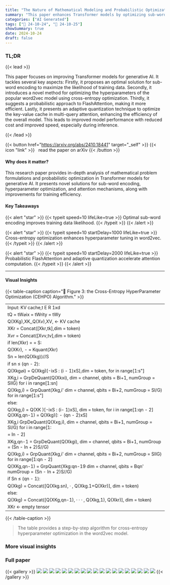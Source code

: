 ```yaml
---
title: "The Nature of Mathematical Modeling and Probabilistic Optimization Engineering in Generative AI"
summary: "This paper enhances Transformer models by optimizing sub-word encoding, hyperparameters, and attention, improving generative AI's efficiency and quality."
categories: ["AI Generated"]
tags: ["🔖 24-10-24", "🤗 24-10-25"]
showSummary: true
date: 2024-10-24
draft: false
---
```


### TL;DR


{{< lead >}}

This paper focuses on improving Transformer models for generative AI.  It tackles several key aspects:  Firstly, it proposes an optimal solution for sub-word encoding to maximize the likelihood of training data. Secondly, it introduces a novel method for optimizing the hyperparameters of the popular word2vec model using cross-entropy optimization. Thirdly, it suggests a probabilistic approach to FlashAttention, making it more efficient. Lastly, it presents an adaptive quantization technique to optimize the key-value cache in multi-query attention, enhancing the efficiency of the overall model. This leads to improved model performance with reduced cost and improved speed, especially during inference.

{{< /lead >}}


{{< button href="https://arxiv.org/abs/2410.18441" target="_self" >}}
{{< icon "link" >}} &nbsp; read the paper on arXiv
{{< /button >}}

#### Why does it matter?
This research paper provides in-depth analysis of mathematical problem formulations and probabilistic optimization in Transformer models for generative AI.  It presents novel solutions for sub-word encoding, hyperparameter optimization, and attention mechanisms, along with improvements for training efficiency.
#### Key Takeaways

{{< alert "star" >}}
{{< typeit speed=10 lifeLike=true >}} Optimal sub-word encoding improves training data likelihood. {{< /typeit >}}
{{< /alert >}}

{{< alert "star" >}}
{{< typeit speed=10 startDelay=1000 lifeLike=true >}} Cross-entropy optimization enhances hyperparameter tuning in word2vec. {{< /typeit >}}
{{< /alert >}}

{{< alert "star" >}}
{{< typeit speed=10 startDelay=2000 lifeLike=true >}} Probabilistic FlashAttention and adaptive quantization accelerate attention computation. {{< /typeit >}}
{{< /alert >}}

------
#### Visual Insights







{{< table-caption caption="🔽 Figure 3: the Cross-Entropy HyperParameter Optimization (CEHPO) Algorithm." >}}
<br><table id='1' style='font-size:14px'><tr><td>Input: KV cache,t E R 1xd</td></tr><tr><td>tQ = tW⌀ix = tWrity = tWy</td></tr><tr><td>Q(XKg),XK,,Q(Xv),XV, ← KV cache</td></tr><tr><td>XKr = Concat([Xkr,tk],dim = token)</td></tr><tr><td>Xvr = Concat([Xvv,tv],dim = token)</td></tr><tr><td>if len(Xkr) = = S:</td></tr><tr><td>Q(XKr), - = Kquant(Xkr)</td></tr><tr><td>Sn = len(Q(Xkg))//S</td></tr><tr><td>if sn ≤ (qn - 2):</td></tr><tr><td>Q(Xkg⌀i) = Q(Xkg)[-ixS : (i - 1)xS],dim = token, for in range[1:s"]</td></tr><tr><td>XKg,i = GrpDeQuant(Q(Xkxi), dim = channel, qbits = Bi+1, numGroup = SIIG) for i in range[1:sn]</td></tr><tr><td>Q(Xkg,i) = GrpQuant(Xkg,i' dim = channel, qbits = Bi+2, numGroup = SI/G) for in range[1:s"]</td></tr><tr><td>else:</td></tr><tr><td>Q(Xkg,i) = Q(XK )[-ixS : (i- 1)xS], dim = token, for i in range[1:qn - 2] Q(XKg,qn-1) = Q(Xkg)[: - (qn - 2)xS]</td></tr><tr><td>XKg,i GrpDeQuant(Q(Xxg,i), dim = channel, qbits = Bi+1, numGroup = SI/G) for i in range[1:</td></tr><tr><td>= In - 2]</td></tr><tr><td>XKg,qn-1 = GrpDeQuant(Q(Xkgi), dim = channel, qbits = Bi+1, numGroup = (Sn - In + 2)S//G)</td></tr><tr><td>Q(Xkg,i) = GrpQuant(Xkg,i' dim = channel, qbits = Bi+2, numGroup = SIIG) for in range[1:qn - 2]</td></tr><tr><td>Q(XKg,qn-1) = GrpQuant(Xkg:qn-19 dim = channel, qbits = Bqn' numGroup = (Sn - In + 2)S//G)</td></tr><tr><td>if Sn ≤ (qn - 1):</td></tr><tr><td>Q(Xkg) = Concat([Q(Xkg.sn), · , Q(Xkg.1+Q(Xkr)], dim = token)</td></tr><tr><td>else:</td></tr><tr><td>Q(Xkg) = Concat([Q(XKg,qn-1), · · · , Q(Xkg,1), Q(Xkr)], dim = token)</td></tr><tr><td>XKr ← empty tensor</td></tr></table>{{< /table-caption >}}

> The table provides a step-by-step algorithm for cross-entropy hyperparameter optimization in the word2vec model.



### More visual insights




### Full paper

{{< gallery >}}
<img src="paper_images/1.png" class="grid-w50 md:grid-w33 xl:grid-w25" />
<img src="paper_images/2.png" class="grid-w50 md:grid-w33 xl:grid-w25" />
<img src="paper_images/3.png" class="grid-w50 md:grid-w33 xl:grid-w25" />
<img src="paper_images/4.png" class="grid-w50 md:grid-w33 xl:grid-w25" />
<img src="paper_images/5.png" class="grid-w50 md:grid-w33 xl:grid-w25" />
<img src="paper_images/6.png" class="grid-w50 md:grid-w33 xl:grid-w25" />
<img src="paper_images/7.png" class="grid-w50 md:grid-w33 xl:grid-w25" />
<img src="paper_images/8.png" class="grid-w50 md:grid-w33 xl:grid-w25" />
<img src="paper_images/9.png" class="grid-w50 md:grid-w33 xl:grid-w25" />
<img src="paper_images/10.png" class="grid-w50 md:grid-w33 xl:grid-w25" />
<img src="paper_images/11.png" class="grid-w50 md:grid-w33 xl:grid-w25" />
<img src="paper_images/12.png" class="grid-w50 md:grid-w33 xl:grid-w25" />
<img src="paper_images/13.png" class="grid-w50 md:grid-w33 xl:grid-w25" />
<img src="paper_images/14.png" class="grid-w50 md:grid-w33 xl:grid-w25" />
<img src="paper_images/15.png" class="grid-w50 md:grid-w33 xl:grid-w25" />
<img src="paper_images/16.png" class="grid-w50 md:grid-w33 xl:grid-w25" />
<img src="paper_images/17.png" class="grid-w50 md:grid-w33 xl:grid-w25" />
<img src="paper_images/18.png" class="grid-w50 md:grid-w33 xl:grid-w25" />
<img src="paper_images/19.png" class="grid-w50 md:grid-w33 xl:grid-w25" />
{{< /gallery >}}